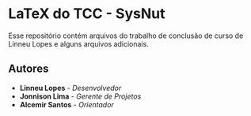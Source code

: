 # LaTeX do TCC - SysNut

Esse repositório contém arquivos do trabalho de conclusão de curso de Linneu Lopes e alguns arquivos adicionais.

## Autores

* **Linneu Lopes** - *Desenvolvedor* 
* **Jonnison Lima** - *Gerente de Projetos*
* **Alcemir Santos** - *Orientador*